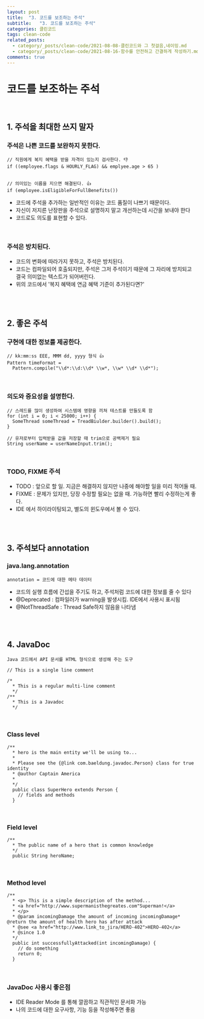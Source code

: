 ```yaml
---
layout: post
title:  "3. 코드를 보조하는 주석"
subtitle:   "3. 코드를 보조하는 주석"
categories: 클린코드
tags: clean-code
related_posts:
  - category/_posts/clean-code/2021-08-08-클린코드와 그 첫걸음,네이밍.md
  - category/_posts/clean-code/2021-08-16-함수를 안전하고 간결하게 작성하기.md
comments: true
---
```

# 코드를 보조하는 주석
<br>

## 1. 주석을 최대한 쓰지 말자
### 주석은 나쁜 코드를 보완하지 못한다.

```
// 직원에게 복지 혜택을 받을 자격이 있는지 검사한다. 👎
if ((employee.flags & HOURLY_FLAG) && emplyee.age > 65 )


// 의미있는 이름을 지으면 해결된다. 👍
if (employee.isEligibleForFullBenefits())
```

- 코드에 주석을 추가하는 일반적인 이유는 코드 품질이 나쁘기 때문이다.
- 자신이 저지른 난장판을 주석으로 설명하지 말고 개선하는데 시간을 보내야 한다
- 코드로도 의도를 표현할 수 있다.

<br>

### 주석은 방치된다.
- 코드의 변화에 따라가지 못하고, 주석은 방치된다.
- 코드는 컴파일되어 호출되지만, 주석은 그저 주석이기 때문에 그 자리에 방치되고 결국 의미없는 텍스트가 되어버린다.
- 위의 코드에서 '복지 혜택에 연금 혜택 기준이 추가된다면?'


<br><br>

## 2. 좋은 주석
### 구현에 대한 정보를 제공한다.

```
// kk:mm:ss EEE, MMM dd, yyyy 형식 👍
Pattern timeFormat =
  Pattern.compile("\\d*:\\d:\\d* \\w*, \\w* \\d* \\d*");
```

<br>

### 의도와 중요성을 설명한다.

```
// 스레드를 많이 생성하여 시스템에 영향을 끼쳐 테스트를 만들도록 함
for (int i = 0; i < 25000; i++) {
  SomeThread someThread = TreadBiulder.builder().build();
}

// 유저로부터 입력받을 값을 저장할 때 trim으로 공백제거 필요
String userName = userNameInput.trim();
```

<br>

### TODO, FIXME 주석
- TODO : 앞으로 할 일. 지금은 해결하지 않지만 나중에 해야할 일을 미리 적어둘 때.
- FIXME : 문제가 있지만, 당장 수정할 필요는 없을 때. 가능하면 빨리 수정하는게 좋다.
- IDE 에서 하이라이팅되고, 별도의 윈도우에서 볼 수 있다.

<br><br>

## 3. 주석보다 annotation
### java.lang.annotation
`annotation = 코드에 대한 메타 데이터`

- 코드의 실행 흐름에 간섭을 주기도 하고, 주석처럼 코드에 대한 정보를 줄 수 있다
- @Deprecated : 컴파일러가 warning을 발생시킴. IDE에서 사용시 표시됨
- @NotThreadSafe : Thread Safe하지 않음을 나타냄

<br><br>

## 4. JavaDoc
`Java 코드에서 API 문서를 HTML 형식으로 생성해 주는 도구`

```
// This is a single line comment

/*
  * This is a regular multi-line comment
  */
/**
  * This is a Javadoc
  */
```
<br>


### Class level
```
/**
  * hero is the main entity we'll be using to...
  *
  * Please see the {@link com.baeldung.javadoc.Person} class for true identity
  * @author Captain America
  *
  */
  public class SuperHero extends Person {
    // fields and methods
  }
```

<br>

### Field level
```
/**
  * The public name of a hero that is common knowledge
  */
  public String heroName;
```

<br>

### Method level

```
/**
  * <p> This is a simple description of the method...
  * <a href="http://www.supermanisthegreates.com"Superman!</a>
  * </p>
  * @param incomingDamage the amount of incoming incomingDamage* @return the amount of health hero has after attack
  * @see <a href="http://www.link_to_jira/HERO-402">HERO-402</a>
  * @since 1.0
  */
  public int successfullyAttacked(int incomingDamage) {
    // do something
    return 0;
  }
```
<br>

### JavaDoc 사용시 좋은점
- IDE Reader Mode 를 통해 깔끔하고 직관적인 문서화 가능
- 나의 코드에 대한 요구사항, 기능 등을 작성해주면 좋음
